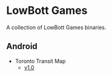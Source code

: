 # LowBott Games
A collection of LowBott Games binaries.

## Android
* Toronto Transit Map
  * [v1.0](./Android/TorontoTransitMap/torontotransitmap.apk)
